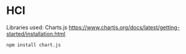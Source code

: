 # HCI


Libraries used:
Charts.js
https://www.chartjs.org/docs/latest/getting-started/installation.html
```
npm install chart.js
```